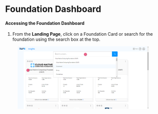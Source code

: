 # Foundation Dashboard

#### Accessing the Foundation Dashboard

1. From the **Landing Page**, click on a Foundation Card or search for the foundation using the search box at the top.

<figure><img src="../../../../.gitbook/assets/2023-08-28_14h00_51.png" alt=""><figcaption></figcaption></figure>
